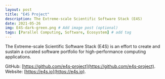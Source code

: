 ```yaml
---
layout: post
title: "E4S Project"
description: The Extreme-scale Scientific Software Stack (E4S)
date: 2021-05-26
img: E4S-dark-green.png # Add image post (optional)
tags: [Parallel Computing, Software, Ecosystem] # add tag
---
```

The Extreme-scale Scientific Software Stack (E4S) is an effort to create and sustain a curated software portfolio for high-performance computing applications.

GitHub: [https://github.com/e4s-project](https://github.com/e4s-project).  Website: [https://e4s.io](https://e4s.io).
